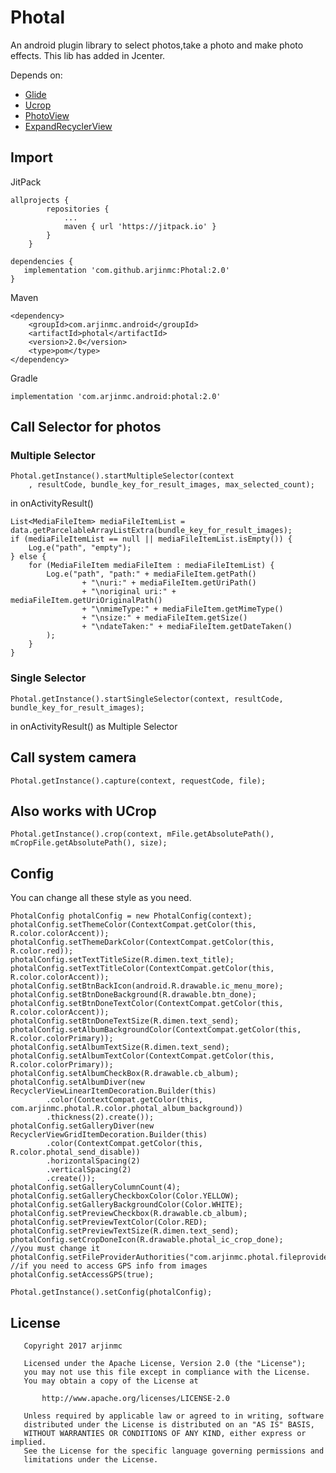 # Photal
An android plugin library to select photos,take a photo and make photo effects. This lib has added in Jcenter.

Depends on:
* [Glide](https://github.com/bumptech/glide)
* [Ucrop](https://github.com/Yalantis/uCrop)
* [PhotoView](https://github.com/Baseflow/PhotoView)
* [ExpandRecyclerView](https://github.com/arjinmc/ExpandRecyclerView)

## Import
JitPack
```code 
allprojects {
		repositories {
			...
			maven { url 'https://jitpack.io' }
		}
	}

dependencies {
   implementation 'com.github.arjinmc:Photal:2.0'
}
```
Maven
```code 
<dependency>
	<groupId>com.arjinmc.android</groupId>
	<artifactId>photal</artifactId>
	<version>2.0</version>
	<type>pom</type>
</dependency>
```
Gradle
```code 
implementation 'com.arjinmc.android:photal:2.0'
```

## Call Selector for photos
### Multiple Selector
```code
Photal.getInstance().startMultipleSelector(context
    , resultCode, bundle_key_for_result_images, max_selected_count);
```
in onActivityResult()
```code
List<MediaFileItem> mediaFileItemList = data.getParcelableArrayListExtra(bundle_key_for_result_images);
if (mediaFileItemList == null || mediaFileItemList.isEmpty()) {
    Log.e("path", "empty");
} else {
    for (MediaFileItem mediaFileItem : mediaFileItemList) {
        Log.e("path", "path:" + mediaFileItem.getPath()
                + "\nuri:" + mediaFileItem.getUriPath()
                + "\noriginal uri:" + mediaFileItem.getUriOriginalPath()
                + "\nmimeType:" + mediaFileItem.getMimeType()
                + "\nsize:" + mediaFileItem.getSize()
                + "\ndateTaken:" + mediaFileItem.getDateTaken()
        );
    }
}
```
### Single Selector
```code 
Photal.getInstance().startSingleSelector(context, resultCode, bundle_key_for_result_images);
```
in onActivityResult() as Multiple Selector

## Call system camera
```code
Photal.getInstance().capture(context, requestCode, file);
```

## Also works with UCrop
```code
Photal.getInstance().crop(context, mFile.getAbsolutePath(), mCropFile.getAbsolutePath(), size);
```

## Config
You can change all these style as you need.
```code
PhotalConfig photalConfig = new PhotalConfig(context);
photalConfig.setThemeColor(ContextCompat.getColor(this, R.color.colorAccent));
photalConfig.setThemeDarkColor(ContextCompat.getColor(this, R.color.red));
photalConfig.setTextTitleSize(R.dimen.text_title);
photalConfig.setTextTitleColor(ContextCompat.getColor(this, R.color.colorAccent));
photalConfig.setBtnBackIcon(android.R.drawable.ic_menu_more);
photalConfig.setBtnDoneBackground(R.drawable.btn_done);
photalConfig.setBtnDoneTextColor(ContextCompat.getColor(this, R.color.colorAccent));
photalConfig.setBtnDoneTextSize(R.dimen.text_send);
photalConfig.setAlbumBackgroundColor(ContextCompat.getColor(this, R.color.colorPrimary));
photalConfig.setAlbumTextSize(R.dimen.text_send);
photalConfig.setAlbumTextColor(ContextCompat.getColor(this, R.color.colorPrimary));
photalConfig.setAlbumCheckBox(R.drawable.cb_album);
photalConfig.setAlbumDiver(new RecyclerViewLinearItemDecoration.Builder(this)
        .color(ContextCompat.getColor(this, com.arjinmc.photal.R.color.photal_album_background))
        .thickness(2).create());
photalConfig.setGalleryDiver(new RecyclerViewGridItemDecoration.Builder(this)
        .color(ContextCompat.getColor(this, R.color.photal_send_disable))
        .horizontalSpacing(2)
        .verticalSpacing(2)
        .create());
photalConfig.setGalleryColumnCount(4);
photalConfig.setGalleryCheckboxColor(Color.YELLOW);
photalConfig.setGalleryBackgroundColor(Color.WHITE);
photalConfig.setPreviewCheckbox(R.drawable.cb_album);
photalConfig.setPreviewTextColor(Color.RED);
photalConfig.setPreviewTextSize(R.dimen.text_send);
photalConfig.setCropDoneIcon(R.drawable.photal_ic_crop_done);
//you must change it 
photalConfig.setFileProviderAuthorities("com.arjinmc.photal.fileprovider");
//if you need to access GPS info from images
photalConfig.setAccessGPS(true);

Photal.getInstance().setConfig(photalConfig);
```

## License
```code 
   Copyright 2017 arjinmc

   Licensed under the Apache License, Version 2.0 (the "License");
   you may not use this file except in compliance with the License.
   You may obtain a copy of the License at

       http://www.apache.org/licenses/LICENSE-2.0

   Unless required by applicable law or agreed to in writing, software
   distributed under the License is distributed on an "AS IS" BASIS,
   WITHOUT WARRANTIES OR CONDITIONS OF ANY KIND, either express or implied.
   See the License for the specific language governing permissions and
   limitations under the License.
```